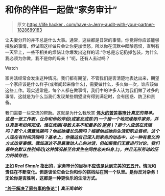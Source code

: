 # 和你的伴侣一起做“家务审计”

> 原文:[https://life hacker . com/have-a-Jerry-audit-with-your-partner-1828689183](https://lifehacker.com/have-a-chore-audit-with-your-partner-1828689183)

让夫妻分开的并不总是什么大事。通常，这些都是日常的事情，你觉得你应该能够摆脱的事情，但试图这样做只会让你更加愤怒，所以你在沉默中酝酿怨恨，直到有一天早上，一些不相关的烦恼让你爆发出这样的话:“你总是忘记扔掉包装，为什么我必须为你做，我不是你的母亲！”呃，还有人去过吗？

Watch

家务活经常会发生这种情况。我们都有期望，不管我们是否清楚地表达出来，期望一个家应该是什么样子(或者闻起来像什么)，需要做什么，多久做一次，谁应该做这些工作。现实通常是，每个人都在做事情，我们中的许多人认为我们做了过多的事情，这就是为什么当我们发现某些期望没有得到满足时，会有困惑、防卫和责备。

我们需要一些交流的帮助。这就是为什么我欣赏 [**伟大的苦差事审计**](https://www.realsimple.com/choreworksheet)***真正的简单。这是一张工作表，让你和你的伴侣(或室友或孩子)一个接一个地完成每件家务，并认真思考如何完成。谁在洗碗(导致关系不和最多的 [家务](https://www.theatlantic.com/family/archive/2018/04/doing-dishes-is-the-worst/557087/) )？那个人应该在洗碗吗？那个人满意洗碗吗？他或她擅长洗碗吗？根据他或她的生活和职业目标，这个人现在有时间洗碗吗？基本上，你强迫自己深入到家务的动态中，以一种有意义的方式改变事情。我知道这不是最激动人心的对话，但如果我们无意进行讨论，我们最终会默认性别规范(这种情况甚至会发生在同性恋夫妇身上)，并且无形劳动的压力持续存在。***

**正如 *Real Simple* 指出的，家务审计的目标不应该是达到完美的五五开。情况和责任在不断变化。但是谈论它会让你和你的搭档站在同一个队里。是你反对杂务！无论你是否胜利，这都是一种更快乐的生活方式。** 

**[“终于解决了家务事的争论”](https://www.realsimple.com/choreworksheet) | *真正简单的***